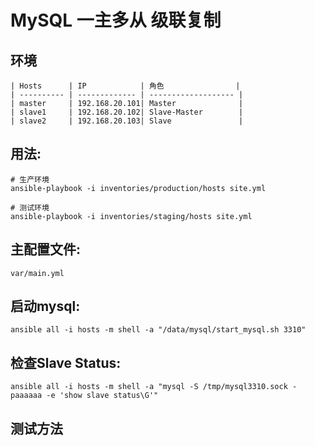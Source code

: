# MySQL 一主多从 级联复制

## 环境
```
| Hosts      | IP            | 角色                |
| ---------- | ------------- | ------------------- |
| master     | 192.168.20.101| Master              |
| slave1     | 192.168.20.102| Slave-Master        |
| slave2     | 192.168.20.103| Slave               |
```

## 用法:

    # 生产环境
	ansible-playbook -i inventories/production/hosts site.yml

	# 测试环境
	ansible-playbook -i inventories/staging/hosts site.yml

## 主配置文件:

    var/main.yml

## 启动mysql:

	ansible all -i hosts -m shell -a "/data/mysql/start_mysql.sh 3310"

## 检查Slave Status:

	ansible all -i hosts -m shell -a "mysql -S /tmp/mysql3310.sock -paaaaaa -e 'show slave status\G'"

## 测试方法




